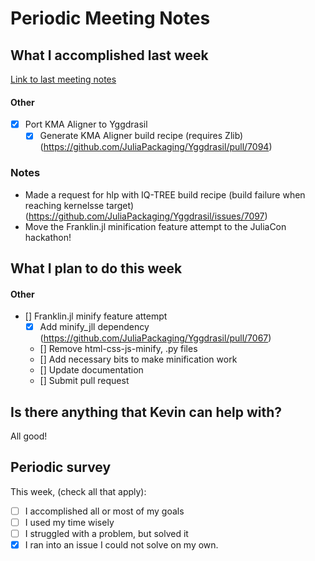 # Periodic Meeting Notes

## What I accomplished last week

[Link to last meeting notes](./2023-07-17.md)<!-- Edit this link to the date of the last meeting -->

#### Other

- [X] Port KMA Aligner to Yggdrasil
    - [X] Generate KMA Aligner build recipe (requires Zlib) (https://github.com/JuliaPackaging/Yggdrasil/pull/7094)

### Notes

- Made a request for hlp with IQ-TREE build recipe (build failure when reaching kernelsse target) (https://github.com/JuliaPackaging/Yggdrasil/issues/7097)
- Move the Franklin.jl minification feature attempt to the JuliaCon hackathon! 

## What I plan to do this week

#### Other

- [] Franklin.jl minify feature attempt
    - [X] Add minify_jll dependency (https://github.com/JuliaPackaging/Yggdrasil/pull/7067)
    - [] Remove html-css-js-minify, .py files
    - [] Add necessary bits to make minification work
    - [] Update documentation
    - [] Submit pull request

## Is there anything that Kevin can help with?

All good!

## Periodic survey

This week, (check all that apply):

- [ ] I accomplished all or most of my goals
- [ ] I used my time wisely
- [ ] I struggled with a problem, but solved it
- [X] I ran into an issue I could not solve on my own.
